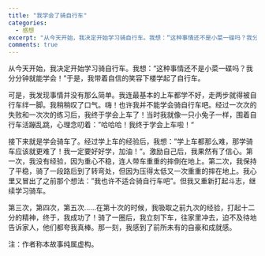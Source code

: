 ```yaml
---
title: "我学会了骑自行车"
categories:
  - 感想
excerpt: "从今天开始，我决定开始学习骑自行车。我想：“这种事情还不是小菜一碟吗？我分分钟就能学会！”于是，我带着自信的笑容下楼学起了自行车。"
comments: true
---
```

从今天开始，我决定开始学习骑自行车。我想：“这种事情还不是小菜一碟吗？我分分钟就能学会！”于是，我带着自信的笑容下楼学起了自行车。

可是，我发现事情并没有那么简单。我连最基本的上车都学不好，走两步就得被自行车绊一脚。我稍稍叹了口气。嗨！也许我并不能学会骑自行车吧。经过一次次的失败和一次次的练习后，我终于学会上车了！当时我就像一只小兔子一样，围着自行车活蹦乱跳，心理念叨着：”哈哈哈！我终于学会上车啦！“

接下来就是学会骑车了。经过学上车的经验后，我想：”学上车都那么难，那学骑车应该就更难了！我一定要好好学，加油！“。激励自己后，我果然有了信心。第一次，我没有经验，因为重心不稳，连人带车重重的摔倒在地上。第二次，我保持了平稳，骑了一段路后到了转弯处，但因为压得太低又一次重重的摔在地上。我心里又冒出了之前那个想法：”我也许不适合骑自行车吧”。但我又重新打起斗志，继续学习骑车。

第三次，第四次，第五次......在第十次的时候，我吸取之前九次的经验，打起十二分的精神，终于，我成功了！骑了一圈后，我立刻下车，往家里冲去，迫不及待地告诉家人，他们都夸我真棒。那一刻，我感到了前所未有的自豪和成就感。

<div class="post-note">注：作者称本故事纯属虚构。</div>
